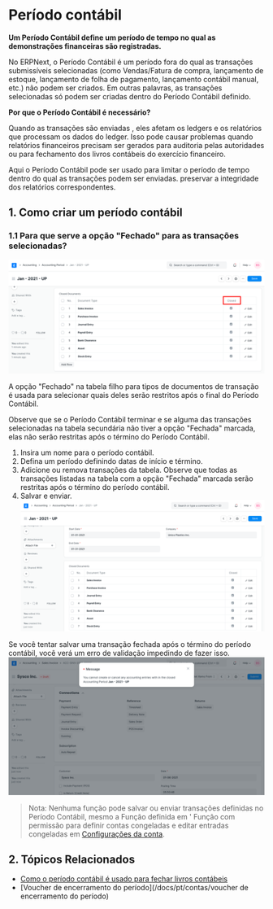 # Período contábil



**Um Período Contábil define um período de tempo no qual as demonstrações financeiras são registradas.**

No ERPNext, o Período Contábil é um período fora do qual as transações submissíveis selecionadas (como Vendas/Fatura de compra, lançamento de estoque, lançamento de folha de pagamento, lançamento contábil manual, etc.) não podem ser criados. Em outras palavras, as transações selecionadas só podem ser criadas dentro do Período Contábil definido.

**Por que o Período Contábil é necessário?**

Quando as transações são enviadas , eles afetam os ledgers e os relatórios que processam os dados do ledger. Isso pode causar problemas quando relatórios financeiros precisam ser gerados para auditoria pelas autoridades ou para fechamento dos livros contábeis do exercício financeiro.

Aqui o Período Contábil pode ser usado para limitar o período de tempo dentro do qual as transações podem ser enviadas. preservar a integridade dos relatórios correspondentes.

## 1. Como criar um período contábil

### 1.1 Para que serve a opção "Fechado" para as transações selecionadas?

![Tabela filho do período contábil](/files/accounting-period-closed.png)![]()

A opção "Fechado" na tabela filho para tipos de documentos de transação é usada para selecionar quais deles serão restritos após o final do Período Contábil.

 Observe que se o Período Contábil terminar e se alguma das transações selecionadas na tabela secundária não tiver a opção "Fechada" marcada, elas não serão restritas após o término do Período Contábil.

1. Insira um nome para o período contábil.
2. Defina um período definindo datas de início e término.
3. Adicione ou remova transações da tabela. Observe que todas as transações listadas na tabela com a opção "Fechada" marcada serão restritas após o término do período contábil.
4. Salvar e enviar. ![Período contábil](/files/accounting-period.png)![]()

Se você tentar salvar uma transação fechada após o término do período contábil, você verá um erro de validação impedindo de fazer isso. ![Período contábil](/files/accounting-period-closed-for-transaction.png)![]()  



> Nota: Nenhuma função pode salvar ou enviar transações definidas no Período Contábil, mesmo a Função definida em ' Função com permissão para definir contas congeladas e editar entradas congeladas em [Configurações da conta](/docs/pt/accounts/accounts-settings).
> 
> 

## 2. Tópicos Relacionados

* [Como o período contábil é usado para fechar livros contábeis](https://frappe.io/blog/erpnext-features/closing-accounting-books-in-erpnext)
* [Voucher de encerramento do período](/docs/pt/contas/voucher de encerramento do período)


